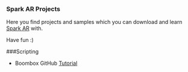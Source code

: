 ### Spark AR Projects

Here you find projects and samples which you can download and learn [Spark AR](https://sparkar.facebook.com/ar-studio/) with.

Have fun :)

###Scripting
- Boombox
	GitHub
	[Tutorial](https://sparkar.facebook.com/ar-studio/learn/documentation/scripting/scripting-tutorial/)
